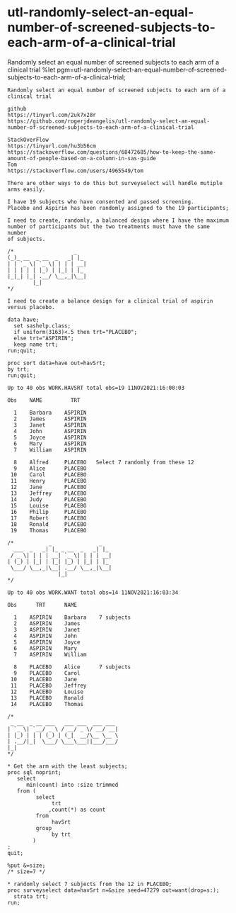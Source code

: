 # utl-randomly-select-an-equal-number-of-screened-subjects-to-each-arm-of-a-clinical-trial
Randomly select an equal number of screened subjects to each arm of a clinical trial 
   %let pgm=utl-randomly-select-an-equal-number-of-screened-subjects-to-each-arm-of-a-clinical-trial;

    Randomly select an equal number of screened subjects to each arm of a clinical trial

    github
    https://tinyurl.com/2uk7x28r
    https://github.com/rogerjdeangelis/utl-randomly-select-an-equal-number-of-screened-subjects-to-each-arm-of-a-clinical-trial

    StackOverFlow
    https://tinyurl.com/hu3b56cm
    https://stackoverflow.com/questions/68472685/how-to-keep-the-same-amount-of-people-based-on-a-column-in-sas-guide
    Tom
    https://stackoverflow.com/users/4965549/tom

    There are other ways to do this but surveyselect will handle mutiple arms easily.

    I have 19 subjects who have consented and passed screening.
    Placebo and Aspirin has been randomly assigned to the 19 participants;

    I need to create, randomly, a balanced design where I have the maximum
    number of participants but the two treatments must have the same number
    of subjects.

    /*                   _
    (_)_ __  _ __  _   _| |_
    | | `_ \| `_ \| | | | __|
    | | | | | |_) | |_| | |_
    |_|_| |_| .__/ \__,_|\__|
            |_|
    */

    I need to create a balance design for a clinical trial of aspirin versus placebo.

    data have;
      set sashelp.class;
      if uniform(3163)<.5 then trt="PLACEBO";
      else trt="ASPIRIN";
      keep name trt;
    run;quit;

    proc sort data=have out=havSrt;
    by trt;
    run;quit;

    Up to 40 obs WORK.HAVSRT total obs=19 11NOV2021:16:00:03

    Obs    NAME         TRT

      1    Barbara    ASPIRIN
      2    James      ASPIRIN
      3    Janet      ASPIRIN
      4    John       ASPIRIN
      5    Joyce      ASPIRIN
      6    Mary       ASPIRIN
      7    William    ASPIRIN

      8    Alfred     PLACEBO   Select 7 randomly from these 12
      9    Alice      PLACEBO
     10    Carol      PLACEBO
     11    Henry      PLACEBO
     12    Jane       PLACEBO
     13    Jeffrey    PLACEBO
     14    Judy       PLACEBO
     15    Louise     PLACEBO
     16    Philip     PLACEBO
     17    Robert     PLACEBO
     18    Ronald     PLACEBO
     19    Thomas     PLACEBO

    /*           _               _
      ___  _   _| |_ _ __  _   _| |_
     / _ \| | | | __| `_ \| | | | __|
    | (_) | |_| | |_| |_) | |_| | |_
     \___/ \__,_|\__| .__/ \__,_|\__|
                    |_|
    */

    Up to 40 obs WORK.WANT total obs=14 11NOV2021:16:03:34

    Obs      TRT      NAME

      1    ASPIRIN    Barbara    7 subjects
      2    ASPIRIN    James
      3    ASPIRIN    Janet
      4    ASPIRIN    John
      5    ASPIRIN    Joyce
      6    ASPIRIN    Mary
      7    ASPIRIN    William

      8    PLACEBO    Alice      7 subjects
      9    PLACEBO    Carol
     10    PLACEBO    Jane
     11    PLACEBO    Jeffrey
     12    PLACEBO    Louise
     13    PLACEBO    Ronald
     14    PLACEBO    Thomas

    /*
     _ __  _ __ ___   ___ ___  ___ ___
    | `_ \| `__/ _ \ / __/ _ \/ __/ __|
    | |_) | | | (_) | (_|  __/\__ \__ \
    | .__/|_|  \___/ \___\___||___/___/
    |_|
    */

    * Get the arm with the least subjects;
    proc sql noprint;
       select
          min(count) into :size trimmed
       from (
             select
                  trt
                 ,count(*) as count
             from
                  havSrt
             group
                  by trt
            )
    ;
    quit;

    %put &=size;
    /* size=7 */

    * randomly select 7 subjects from the 12 in PLACEBO;
    proc surveyselect data=havSrt n=&size seed=47279 out=want(drop=s:);
      strata trt;
    run;

